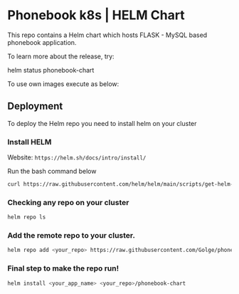 # Phonebook k8s | HELM Chart

This repo contains a Helm chart which hosts FLASK - MySQL based phonebook application. 

To learn more about the release, try:

helm status phonebook-chart

To use own images execute as below:

## Deployment
To deploy the Helm repo you need to install helm on your cluster

### Install HELM
Website:
```https://helm.sh/docs/intro/install/```

Run the bash command below

```bash 
curl https://raw.githubusercontent.com/helm/helm/main/scripts/get-helm-3 | bash 
```

### Checking any repo on your cluster
```bash
helm repo ls
```
### Add the remote repo to your cluster.
```bash
helm repo add <your_repo> https://raw.githubusercontent.com/Golge/phonebook-repo/main 
```

### Final step to make the repo run! 

```bash 
helm install <your_app_name> <your_repo>/phonebook-chart
```
